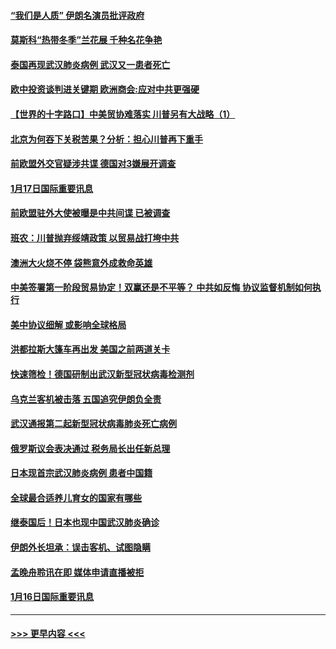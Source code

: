 #### [“我们是人质” 伊朗名演员批评政府](../pages/prog202/a102755061.md?t=01180602) 
#### [莫斯科“热带冬季”兰花展 千种名花争艳](../pages/prog202/a102754998.md?t=01180602) 
#### [泰国再现武汉肺炎病例 武汉又一患者死亡](../pages/prog202/a102754990.md?t=01180602) 
#### [欧中投资谈判进关键期 欧洲商会:应对中共更强硬](../pages/prog202/a102754953.md?t=01180602) 
#### [【世界的十字路口】中美贸协难落实 川普另有大战略（1）](../pages/prog202/a102754926.md?t=01180602) 
#### [北京为何吞下关税苦果？分析：担心川普再下重手](../pages/prog202/a102754783.md?t=01180602) 
#### [前欧盟外交官疑涉共谍 德国对3嫌展开调查](../pages/prog202/a102754805.md?t=01180602) 
#### [1月17日国际重要讯息](../pages/prog202/a102754803.md?t=01180602) 
#### [前欧盟驻外大使被曝是中共间谍 已被调查](../pages/prog202/a102754719.md?t=01180602) 
#### [班农：川普抛弃绥靖政策 以贸易战打垮中共](../pages/prog202/a102754679.md?t=01180602) 
#### [澳洲大火烧不停 袋熊意外成救命英雄](../pages/prog202/a102754614.md?t=01180602) 
#### [中美签署第一阶段贸易协定！双赢还是不平等？ 中共如反悔 协议监督机制如何执行](../pages/prog202/a102754464.md?t=01180602) 
#### [美中协议细解 或影响全球格局](../pages/prog202/a102754450.md?t=01180602) 
#### [洪都拉斯大篷车再出发 美国之前两道关卡](../pages/prog202/a102754430.md?t=01180602) 
#### [快速筛检！德国研制出武汉新型冠状病毒检测剂](../pages/prog202/a102754330.md?t=01180602) 
#### [乌克兰客机被击落 五国追究伊朗负全责](../pages/prog202/a102754374.md?t=01180602) 
#### [武汉通报第二起新型冠状病毒肺炎死亡病例](../pages/prog202/a102754298.md?t=01180602) 
#### [俄罗斯议会表决通过 税务局长出任新总理](../pages/prog202/a102754288.md?t=01180602) 
#### [日本现首宗武汉肺炎病例 患者中国籍](../pages/prog202/a102754250.md?t=01180602) 
#### [全球最合适养儿育女的国家有哪些](../pages/prog202/a102754198.md?t=01180602) 
#### [继泰国后！日本也现中国武汉肺炎确诊](../pages/prog202/a102754064.md?t=01180602) 
#### [伊朗外长坦承：误击客机、试图隐瞒](../pages/prog202/a102754062.md?t=01180602) 
#### [孟晚舟聆讯在即 媒体申请直播被拒](../pages/prog202/a102754058.md?t=01180602) 
#### [1月16日国际重要讯息](../pages/prog202/a102754054.md?t=01180602) 

----
#### [ >>> 更早内容 <<< ](../indexes/prog202-earlier.md)
